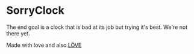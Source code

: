 # SorryClock
The end goal is a clock that is bad at its job but trying it's best.
We're not there yet.

Made with love and also [LÖVE](https://love2d.org/)